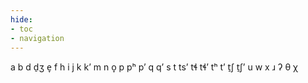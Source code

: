 ```yaml
---
hide:
- toc
- navigation
---
```

a
b
d
d̠ʒ
e̞
f
h
i
j
k
kʼ
m
n
o̞
p
pʰ
pʼ
q
qʼ
s
t
tsʼ
tɬ
tɬʼ
tʰ
tʼ
t̠ʃ
t̠ʃʼ
u
w
x
ɹ
ʔ
θ
χ
